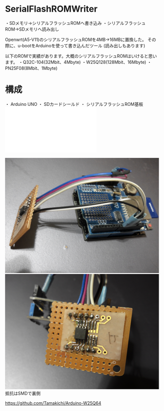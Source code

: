 # SerialFlashROMWriter
・SDメモリ→シリアルフラッシュROMへ書き込み
・シリアルフラッシュROM→SDメモリへ読み出し

Openwrt(A5-V11)のシリアルフラッシュROMを4MB→16MBに置換した。
その際に、u-bootをArduinoを使って書き込んだツール
	(読み出しもあります)

 以下のROMで実績があります。大概のシリアルフラッシュROMはいけると思います。
 ・Q32C-104(32Mbit、4Mbyte)
 ・W25Q128(128Mbit、16Mbyte)
 ・PN25F08(8Mbit、1Mbyte)


# 構成
・ Arduino UNO
・ SDカードシールド
・ シリアルフラッシュROM基板
  ![回路図](Schematic.pdf)
 
  ![全体図](ALL.JPG)
  ![rom](ROM.JPG)
  抵抗はSMDで裏側
  
  https://github.com/Tamakichi/Arduino-W25Q64
  
 